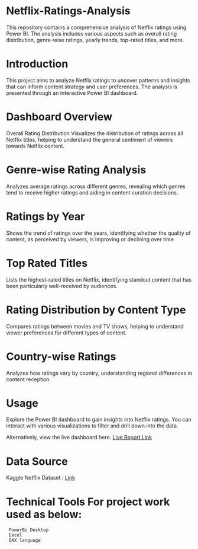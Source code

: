 # Netflix-Ratings-Analysis
This repository contains a comprehensive analysis of Netflix ratings using Power BI. 
The analysis includes various aspects such as overall rating distribution, genre-wise ratings, yearly trends, top-rated titles, and more.

# Introduction
This project aims to analyze Netflix ratings to uncover patterns and insights that can inform content strategy and user preferences. 
The analysis is presented through an interactive Power BI dashboard.

# Dashboard Overview
Overall Rating Distribution
Visualizes the distribution of ratings across all Netflix titles, helping to understand the general sentiment of viewers towards Netflix content.

# Genre-wise Rating Analysis
Analyzes average ratings across different genres, revealing which genres tend to receive higher ratings and aiding in content curation decisions.

# Ratings by Year
Shows the trend of ratings over the years, identifying whether the quality of content, as perceived by viewers, is improving or declining over time.

# Top Rated Titles
Lists the highest-rated titles on Netflix, identifying standout content that has been particularly well-received by audiences.

# Rating Distribution by Content Type
Compares ratings between movies and TV shows, helping to understand viewer preferences for different types of content.

# Country-wise Ratings
Analyzes how ratings vary by country, understanding regional differences in content reception.

# Usage
Explore the Power BI dashboard to gain insights into Netflix ratings. You can interact with various visualizations to filter and drill down into the data.

Alternatively, view the live dashboard here. [Live Report Link](https://app.powerbi.com/view?r=eyJrIjoiNWQ0MzNmN2MtNGM0Yi00YmQ0LWFiNGQtMTE5NTQzODZmYzA1IiwidCI6ImM2ZTU0OWIzLTVmNDUtNDAzMi1hYWU5LWQ0MjQ0ZGM1YjJjNCJ9&pageName=ef435f9937068200723e)


# Data Source
Kaggle Netflix Dataset : [Link](https://www.kaggle.com/datasets/snehaanbhawal/netflix-tv-shows-and-movie-list) 

# Technical Tools For project work used as below:
     PowerBi Desktop
     Excel
     DAX language




